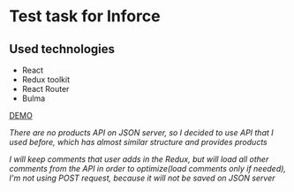 # Test task for Inforce

## Used technologies
  * React
  * Redux toolkit
  * React Router
  * Bulma

[DEMO]('https://FANTAZER-NURE.github.io/inforce-task')


  *There are no products API on JSON server,*
  *so I decided to use API that I used before,*
  *which has almost similar structure and provides products*


  *I will keep comments that user adds*
  *in the Redux, but will load all other comments*
  *from the API in order to optimize(load comments*
  *only if needed), I'm not using POST request,*
  *because it will not be saved on JSON server*

